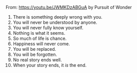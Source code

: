 From: https://youtu.be/JWMKDzABGuA by Pursuit of Wonder

1. There is something deeply wrong with you.
2. You will never be understood by anyone.
3. You will never fully know yourself.
4. Nothing is what it seems.
5. So much of life is chance.
6. Happiness will never come.
7. You will be replaced.
8. You will be forgotten.
9. No real story ends well.
10. When your story ends, it *is* the end.
